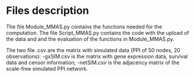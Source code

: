 # Files description

The file Module_MMAS.py contains the functions needed for the computation.
The file Script_MMAS.py contains the code with the upload of the data and and the evaluation of the functions in Module_MMAS.py.

The two file .csv are the matrix with simulated data (PPI of 50 nodes, 20 observations):
-gxSIM.csv is the matrix with gene expression data, survival data and censor information;
-netSIM.csv is the adjacency matrix of the scale-free simulated PPI network.
